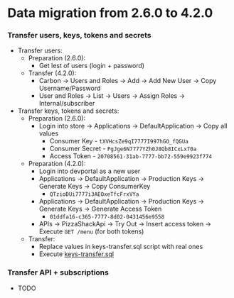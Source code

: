 # Data migration from 2.6.0 to 4.2.0

### Transfer users, keys, tokens and secrets
* Transfer users:
    * Preparation (2.6.0):
        * Get lest of users (login + password)
    * Transfer (4.2.0):
        * Carbon -> Users and Roles -> Add -> Add New User -> Copy Username/Password
        * User and Roles -> List -> Users -> Assign Roles -> Internal/subscriber
* Transfer keys, tokens and secrets:
    * Preparation (2.6.0):
        * Login into store -> Applications -> DefaultApplication -> Copy all values
            * Consumer Key - `tXVHcsZe9qI7777I997hGO_fQGUa`
            * Consumer Secret - `PgJge6N7777YZh0J8Qb8ICxLx70a`
            * Access Token - `20708561-31ab-7777-bb72-559e9923f774`
    * Preparation (4.2.0):
        * Login into devportal as a new user
        * Applications -> DefaultApplication -> Production Keys -> Generate Keys -> Copy ConsumerKey
            * `QTzioDUi7777i3AEOxeTfcFrxVYa`
        * Applications -> DefaultApplication -> Production Keys -> Generate Keys -> Generate Access Token
            * `01ddfa16-c365-7777-8d02-0431456e9558`
        * APIs -> PizzaShackApi -> Try Out -> Insert access token -> Execute `GET /menu` (for both tokens)
    * Transfer:
        * Replace values in keys-transfer.sql script with real ones
        * Execute [keys-transfer.sql](src/keys-transfer.sql)

### Transfer API + subscriptions
* TODO